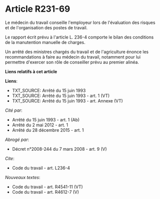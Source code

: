 # Article R231-69

Le médecin du travail conseille l'employeur lors de l'évaluation des risques et de l'organisation des postes de travail.

Le rapport écrit prévu à l'article L. 236-4 comporte le bilan des conditions de la manutention manuelle de charges.

Un arrêté des ministres chargés du travail et de l'agriculture énonce les recommandations à faire au médecin du travail,
notamment pour lui permettre d'exercer son rôle de conseiller prévu au premier alinéa.

**Liens relatifs à cet article**

**Liens**:

  - TXT_SOURCE: Arrêté du 15 juin 1993
  - TXT_SOURCE: Arrêté du 15 juin 1993 - art. 1 (VT)
  - TXT_SOURCE: Arrêté du 15 juin 1993 - art. Annexe (VT)

_Cité par_:

  - Arrêté du 15 juin 1993 - art. 1 (Ab)
  - Arrêté du 2 mai 2012 - art. 1
  - Arrêté du 28 décembre 2015 - art. 1

_Abrogé par_:

  - Décret n°2008-244 du 7 mars 2008 - art. 9 (V)

_Cite_:

  - Code du travail - art. L236-4

_Nouveaux textes_:

  - Code du travail - art. R4541-11 (VT)
  - Code du travail - art. R4612-7 (V)
